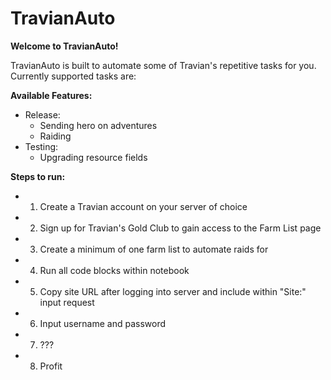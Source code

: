 # TravianAuto

**Welcome to TravianAuto!**

TravianAuto is built to automate some of Travian's repetitive tasks for you. Currently supported tasks are:

**Available Features:**

- Release:
    - Sending hero on adventures
    - Raiding
- Testing:
    - Upgrading resource fields


**Steps to run:**

- 1. Create a Travian account on your server of choice
- 2. Sign up for Travian's Gold Club to gain access to the Farm List page
- 3. Create a minimum of one farm list to automate raids for
- 4. Run all code blocks within notebook
- 5. Copy site URL after logging into server and include within "Site:" input request
- 6. Input username and password
- 7. ???
- 8. Profit